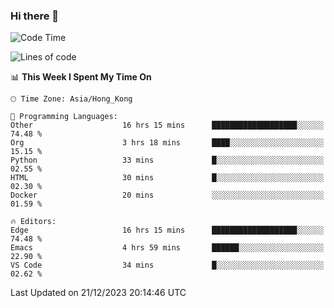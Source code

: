 ### Hi there 👋

<!--
**nicehiro/nicehiro** is a ✨ _special_ ✨ repository because its `README.md` (this file) appears on your GitHub profile.

Here are some ideas to get you started:

- 🔭 I’m currently working on ...
- 🌱 I’m currently learning ...
- 👯 I’m looking to collaborate on ...
- 🤔 I’m looking for help with ...
- 💬 Ask me about ...
- 📫 How to reach me: ...
- 😄 Pronouns: ...
- ⚡ Fun fact: ...
-->

<!--START_SECTION:waka-->
![Code Time](http://img.shields.io/badge/Code%20Time-171%20hrs%2034%20mins-blue)

![Lines of code](https://img.shields.io/badge/From%20Hello%20World%20I%27ve%20Written-2.6%20million%20lines%20of%20code-blue)

📊 **This Week I Spent My Time On** 

```text
🕑︎ Time Zone: Asia/Hong_Kong

💬 Programming Languages: 
Other                    16 hrs 15 mins      ███████████████████░░░░░░   74.48 % 
Org                      3 hrs 18 mins       ████░░░░░░░░░░░░░░░░░░░░░   15.15 % 
Python                   33 mins             █░░░░░░░░░░░░░░░░░░░░░░░░   02.55 % 
HTML                     30 mins             █░░░░░░░░░░░░░░░░░░░░░░░░   02.30 % 
Docker                   20 mins             ░░░░░░░░░░░░░░░░░░░░░░░░░   01.59 % 

🔥 Editors: 
Edge                     16 hrs 15 mins      ███████████████████░░░░░░   74.48 % 
Emacs                    4 hrs 59 mins       ██████░░░░░░░░░░░░░░░░░░░   22.90 % 
VS Code                  34 mins             █░░░░░░░░░░░░░░░░░░░░░░░░   02.62 % 
```


 Last Updated on 21/12/2023 20:14:46 UTC
<!--END_SECTION:waka-->
